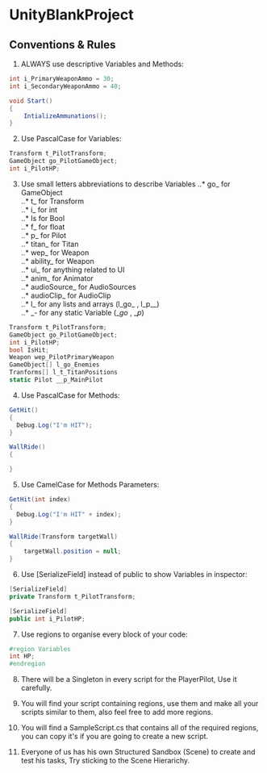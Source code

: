 # UnityBlankProject



## Conventions & Rules

1. ALWAYS use descriptive Variables and Methods:
```C#
int i_PrimaryWeaponAmmo = 30;
int i_SecondaryWeaponAmmo = 40;

void Start()
{
    IntializeAmmunations();
}
```

2. Use PascalCase for Variables:
```C#
Transform t_PilotTransform;
GameObject go_PilotGameObject;
int i_PilotHP;
```

3. Use small letters abbreviations to describe Variables
..* go_ for GameObject <br />
..* t_ for Transform <br />
..* i_ for int <br />
..* Is for Bool <br />
..* f_ for float <br />
..* p_ for Pilot <br />
..* titan_ for Titan <br />
..* wep_ for Weapon <br /> 
..* ability_ for Weapon <br /> 
..* ui_ for anything related to UI <br />
..* anim_ for Animator <br />
..* audioSource_ for AudioSources <br />
..* audioClip_ for AudioClip <br />
..* l_ for any lists and arrays (l_go_ , l_p__) <br />
..* __-_ for any static Variable (__go_ , __p_) <br />

```C#
Transform t_PilotTransform;
GameObject go_PilotGameObject;
int i_PilotHP;
bool IsHit;
Weapon wep_PilotPrimaryWeapon
GameObject[] l_go_Enemies
Tranforms[] l_t_TitanPositions
static Pilot __p_MainPilot
```
4. Use PascalCase for Methods:
```C#
GetHit()
{
  Debug.Log("I'm HIT");
}

WallRide()
{

}
```

5. Use CamelCase for Methods Parameters:
```C#
GetHit(int index)
{
  Debug.Log("I'm HIT" + index);
}

WallRide(Transform targetWall)
{
    targetWall.position = null;
}
```
6. Use [SerializeField] instead of public to show Variables in inspector:

```C#
[SerializeField]
private Transform t_PilotTransform;

[SerializeField]
public int i_PilotHP;

```


7. Use regions to organise every block of your code:
```C#
#region Variables
int HP;
#endregion

```

8. There will be a Singleton in every script for the PlayerPilot, Use it carefully.

9. You will find your script containing regions, use them and make all your scripts similar to them, also feel free to add more regions.

10. You will find a SampleScript.cs that contains all of the required regions, you can copy it's if you are going to create a new script.

11. Everyone of us has his own Structured Sandbox (Scene) to create and test his tasks, Try sticking to the Scene Hierarichy.


